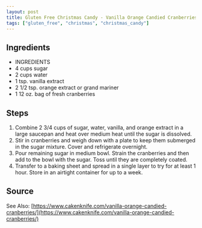 ```yaml
---
layout: post
title: Gluten Free Christmas Candy - Vanilla Orange Candied Cranberries
tags: ["gluten_free", "christmas", "christmas_candy"]
---
```

## Ingredients

* INGREDIENTS
* 4 cups sugar
* 2 cups water
* 1 tsp. vanilla extract
* 2 1/2 tsp. orange extract or grand mariner
* 1 12 oz. bag of fresh cranberries

## Steps

1. Combine 2 3/4 cups of sugar, water, vanilla, and orange extract in a large saucepan and heat over medium heat until the sugar is dissolved.
2. Stir in cranberries and weigh down with a plate to keep them submerged in the sugar mixture. Cover and refrigerate overnight.
3. Pour remaining sugar in medium bowl. Strain the cranberries and then add to the bowl with the sugar. Toss until they are completely coated.
4. Transfer to a baking sheet and spread in a single layer to try for at least 1 hour. Store in an airtight container for up to a week.

## Source

See Also: [https://www.cakenknife.com/vanilla-orange-candied-cranberries/](https://www.cakenknife.com/vanilla-orange-candied-cranberries/)